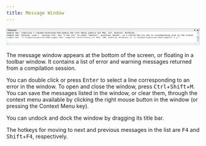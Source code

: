```yaml
---
title: Message Window
---
```


![Message window](../images/ui/frmMessages.png)

The message window appears at the bottom of the screen, or floating in a toolbar window. It contains a list of error and warning messages returned from a compilation session.

You can double click or press <kbd>Enter</kbd> to select a
line corresponding to an error in the window. To open and close the
window, press <kbd>Ctrl</kbd>+<kbd>Shift</kbd>+<kbd>M</kbd>.
You can save the messages listed in the window, or clear them, through
the context menu available by clicking the right mouse button in the
window (or pressing the Context Menu key).

You can undock and dock the window by dragging its title bar.

The hotkeys for moving to next and previous messages in the list are <kbd>F4</kbd> and <kbd>Shift</kbd>+<kbd>F4</kbd>, respectively.
